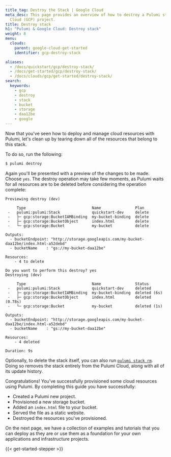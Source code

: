 ```yaml
---
title_tag: Destroy the Stack | Google Cloud
meta_desc: This page provides an overview of how to destroy a Pulumi stack of a Google
  Cloud (GCP) project.
title: Destroy stack
h1: "Pulumi & Google Cloud: Destroy stack"
weight: 8
menu:
  clouds:
    parent: google-cloud-get-started
    identifier: gcp-destroy-stack

aliases:
  - /docs/quickstart/gcp/destroy-stack/
  - /docs/get-started/gcp/destroy-stack/
  - /docs/clouds/gcp/get-started/destroy-stack/
search:
  keywords:
    - gcp
    - destroy
    - stack
    - bucket
    - storage
    - daa12be
    - google
---
```


Now that you've seen how to deploy and manage cloud resources with Pulumi, let's clean up by tearing down all of the resources that belong to this stack.

To do so, run the following:

```bash
$ pulumi destroy
```

Again you'll be presented with a preview of the changes to be made. Choose `yes`. The destroy operation may take few moments, as Pulumi waits for all resources are to be deleted before considering the operation complete:

```
Previewing destroy (dev)

     Type                             Name               Plan
 -   pulumi:pulumi:Stack              quickstart-dev     delete
 -   ├─ gcp:storage:BucketIAMBinding  my-bucket-binding  delete
 -   ├─ gcp:storage:BucketObject      index.html         delete
 -   └─ gcp:storage:Bucket            my-bucket          delete

Outputs:
  - bucketEndpoint: "http://storage.googleapis.com/my-bucket-daa12be/index.html-a52debd"
  - bucketName    : "gs://my-bucket-daa12be"

Resources:
    - 4 to delete

Do you want to perform this destroy? yes
Destroying (dev)

     Type                             Name               Status
 -   pulumi:pulumi:Stack              quickstart-dev     deleted
 -   ├─ gcp:storage:BucketIAMBinding  my-bucket-binding  deleted (6s)
 -   ├─ gcp:storage:BucketObject      index.html         deleted (0.78s)
 -   └─ gcp:storage:Bucket            my-bucket          deleted (1s)

Outputs:
  - bucketEndpoint: "http://storage.googleapis.com/my-bucket-daa12be/index.html-a52debd"
  - bucketName    : "gs://my-bucket-daa12be"

Resources:
    - 4 deleted

Duration: 9s
```

Optionally, to delete the stack itself, you can also run [`pulumi stack rm`](/docs/cli/commands/pulumi_stack_rm). Doing so removes the stack entirely from the Pulumi Cloud, along with all of its update history.

Congratulations! You've successfully provisioned some cloud resources using Pulumi. By completing this guide you have successfully:

- Created a Pulumi new project.
- Provisioned a new storage bucket.
- Added an `index.html` file to your bucket.
- Served the file as a static website.
- Destroyed the resources you've provisioned.

On the next page, we have a collection of examples and tutorials that you can deploy as they are or use them as a foundation for your own applications and infrastructure projects.

{{< get-started-stepper >}}
